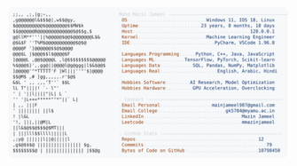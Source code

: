 <picture>
  <source srcset="https://raw.githubusercontent.com/mmazinjameel/mmazinjameel/main/dark_mode.svg?v=1753294554" media="(prefers-color-scheme: dark)">
  <img src="https://raw.githubusercontent.com/mmazinjameel/mmazinjameel/main/light_mode.svg?v=1753294554">
</picture>
